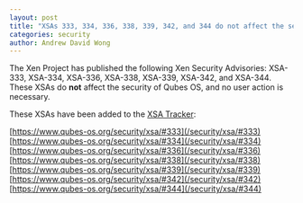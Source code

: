 ```yaml
---
layout: post
title: "XSAs 333, 334, 336, 338, 339, 342, and 344 do not affect the security of Qubes OS"
categories: security
author: Andrew David Wong
---
```


The Xen Project has published the following Xen Security Advisories:
XSA-333, XSA-334, XSA-336, XSA-338, XSA-339, XSA-342, and XSA-344.
These XSAs do **not** affect the security of Qubes OS, and no user
action is necessary.

These XSAs have been added to the [XSA Tracker]:

[https://www.qubes-os.org/security/xsa/#333](/security/xsa/#333)  
[https://www.qubes-os.org/security/xsa/#334](/security/xsa/#334)  
[https://www.qubes-os.org/security/xsa/#336](/security/xsa/#336)  
[https://www.qubes-os.org/security/xsa/#338](/security/xsa/#338)  
[https://www.qubes-os.org/security/xsa/#339](/security/xsa/#339)  
[https://www.qubes-os.org/security/xsa/#342](/security/xsa/#342)  
[https://www.qubes-os.org/security/xsa/#344](/security/xsa/#344)


[XSA Tracker]: /security/xsa/

